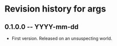 # Revision history for args

## 0.1.0.0 -- YYYY-mm-dd

* First version. Released on an unsuspecting world.
